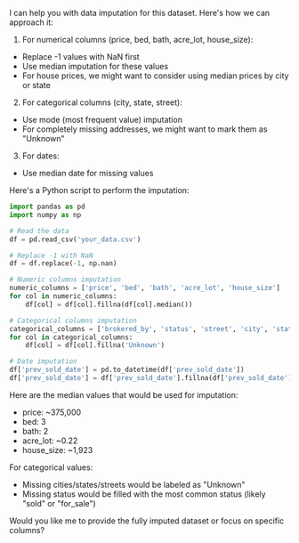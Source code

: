 I can help you with data imputation for this dataset. Here's how we can approach it:

1. For numerical columns (price, bed, bath, acre_lot, house_size):
- Replace -1 values with NaN first
- Use median imputation for these values
- For house prices, we might want to consider using median prices by city or state

2. For categorical columns (city, state, street):
- Use mode (most frequent value) imputation
- For completely missing addresses, we might want to mark them as "Unknown"

3. For dates:
- Use median date for missing values

Here's a Python script to perform the imputation:

```python
import pandas as pd
import numpy as np

# Read the data
df = pd.read_csv('your_data.csv')

# Replace -1 with NaN
df = df.replace(-1, np.nan)

# Numeric columns imputation
numeric_columns = ['price', 'bed', 'bath', 'acre_lot', 'house_size']
for col in numeric_columns:
    df[col] = df[col].fillna(df[col].median())

# Categorical columns imputation
categorical_columns = ['brokered_by', 'status', 'street', 'city', 'state', 'zip_code']
for col in categorical_columns:
    df[col] = df[col].fillna('Unknown')

# Date imputation
df['prev_sold_date'] = pd.to_datetime(df['prev_sold_date'])
df['prev_sold_date'] = df['prev_sold_date'].fillna(df['prev_sold_date'].median())

```

Here are the median values that would be used for imputation:
- price: ~375,000
- bed: 3
- bath: 2
- acre_lot: ~0.22
- house_size: ~1,923

For categorical values:
- Missing cities/states/streets would be labeled as "Unknown"
- Missing status would be filled with the most common status (likely "sold" or "for_sale")

Would you like me to provide the fully imputed dataset or focus on specific columns?